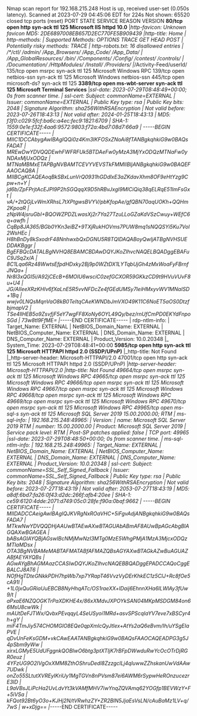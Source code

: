 Nmap scan report for 192.168.215.248
Host is up, received user-set (0.050s latency).
Scanned at 2023-07-29 04:45:06 EDT for 224s
Not shown: 65520 closed tcp ports (reset)
PORT      STATE SERVICE       REASON          VERSION
**80/tcp    open  http          syn-ack ttl 125 Microsoft IIS httpd 10.0**
|_http-favicon: Unknown favicon MD5: 2DE6897008EB657D2EC770FE5B909439
|_http-title: Home
| http-methods: 
|   Supported Methods: OPTIONS TRACE GET HEAD POST
|_  Potentially risky methods: TRACE
| http-robots.txt: 16 disallowed entries 
| /*/ctl/ /admin/ /App_Browsers/ /App_Code/ /App_Data/ 
| /App_GlobalResources/ /bin/ /Components/ /Config/ /contest/ /controls/ 
| /Documentation/ /HttpModules/ /Install/ /Providers/ 
|_/Activity-Feed/userId/
135/tcp   open  msrpc         syn-ack ttl 125 Microsoft Windows RPC
139/tcp   open  netbios-ssn   syn-ack ttl 125 Microsoft Windows netbios-ssn
445/tcp   open  microsoft-ds? syn-ack ttl 125
**3389/tcp  open  ms-wbt-server syn-ack ttl 125 Microsoft Terminal Services**
|_ssl-date: 2023-07-29T08:48:49+00:00; 0s from scanner time.
| ssl-cert: Subject: commonName=EXTERNAL
| Issuer: commonName=EXTERNAL
| Public Key type: rsa
| Public Key bits: 2048
| Signature Algorithm: sha256WithRSAEncryption
| Not valid before: 2023-07-26T18:43:13
| Not valid after:  2024-01-25T18:43:13
| MD5:   f3f0:c029:5fcf:ba6c:a4ec:fec9:1821:6709
| SHA-1: 1559:0e1e:f32f:4aa6:9572:9803:f72a:4bd7:08d7:66a9
| -----BEGIN CERTIFICATE-----
| MIIC1DCCAbygAwIBAgIQQi0z4Km3IKFOSxZNoAi8fTANBgkqhkiG9w0BAQsFADAT
| MREwDwYDVQQDEwhFWFRFUk5BTDAeFw0yMzA3MjYxODQzMTNaFw0yNDAxMjUxODQz
| MTNaMBMxETAPBgNVBAMTCEVYVEVSTkFMMIIBIjANBgkqhkiG9w0BAQEFAAOCAQ8A
| MIIBCgKCAQEAoqBkSBxLunVrQ0931hGDdlxE3aZKdavXhm8OF9eHtYzg9Cpw+n+Y
| jd6b/ZpFPrjtAcEJPI9P2hSGQqqX9D5hRBvJxgI9MICiQiq38qELRqE51ImFsGxt
| vA/+2tQGjLvWmXRhsL7tXPtgwsBVYV/pbKfopAe/gfQBN70aqUOKh+QQHm2KpoaR
| zNpW4jsruGbI+BQOWZPDZLwasXj2r7Ya27TzuLLoGZaKdVSzCwuy+WEfC6q+awfh
| CqBp8JA365/BGb0YKn3eiBZ+9TXjRukHOVms7PUW8mq1sNQQSYi5Ku7Vol2WsHEc
| H8hBnDy8kSxodrF48NnhwxbQxDGNU5R8TQIDAQABoyQwIjATBgNVHSUEDDAKBggr
| BgEFBQcDATALBgNVHQ8EBAMCBDAwDQYJKoZIhvcNAQELBQADggEBAFuC9JSq2x/A
| 8C1Lqa6Rz48WwtsEfpdHDxky2Bj9p0WZtDX1LYTqbUjGh4zMxWoaFyFBrnfJNQa+
| Nr8l3xQGI5i/A92jCEcB+6MOIU6wsciC0zefGCXOR59GKkzCD9t9HVuVUvF8u+U4
| JG/AIIeeXRzKHIv6fXaLnE5R5vvNFDcZe4fGEdUMSy7IeiHMxyvWV1MNaISD+1Bq
| wwjv0LNQsMqnVaO8kB0TeItqCAeKWNDbJmVXO49K11C6NoET5aOS0DtzfbjmapV2
| TSe4llHEB5o9ZsvfjF5eY7wgFF8XoNy6OYL49Qy/bez/rnUfCmPD0EKYdFnpoSGd
| 73w8tl9FfME=
|_-----END CERTIFICATE-----
| rdp-ntlm-info: 
|   Target_Name: EXTERNAL
|   NetBIOS_Domain_Name: EXTERNAL
|   NetBIOS_Computer_Name: EXTERNAL
|   DNS_Domain_Name: EXTERNAL
|   DNS_Computer_Name: EXTERNAL
|   Product_Version: 10.0.20348
|_  System_Time: 2023-07-29T08:48:41+00:00
**5985/tcp  open  http          syn-ack ttl 125 Microsoft HTTPAPI httpd 2.0 (SSDP/UPnP)**
|_http-title: Not Found
|_http-server-header: Microsoft-HTTPAPI/2.0
47001/tcp open  http          syn-ack ttl 125 Microsoft HTTPAPI httpd 2.0 (SSDP/UPnP)
|_http-server-header: Microsoft-HTTPAPI/2.0
|_http-title: Not Found
49664/tcp open  msrpc         syn-ack ttl 125 Microsoft Windows RPC
49665/tcp open  msrpc         syn-ack ttl 125 Microsoft Windows RPC
49666/tcp open  msrpc         syn-ack ttl 125 Microsoft Windows RPC
49667/tcp open  msrpc         syn-ack ttl 125 Microsoft Windows RPC
49668/tcp open  msrpc         syn-ack ttl 125 Microsoft Windows RPC
49669/tcp open  msrpc         syn-ack ttl 125 Microsoft Windows RPC
49670/tcp open  msrpc         syn-ack ttl 125 Microsoft Windows RPC
49965/tcp open  ms-sql-s      syn-ack ttl 125 Microsoft SQL Server 2019 15.00.2000.00; RTM
| ms-sql-info: 
|   192.168.215.248:49965: 
|     Version: 
|       name: Microsoft SQL Server 2019 RTM
|       number: 15.00.2000.00
|       Product: Microsoft SQL Server 2019
|       Service pack level: RTM
|       Post-SP patches applied: false
|_    TCP port: 49965
|_ssl-date: 2023-07-29T08:48:50+00:00; 0s from scanner time.
| ms-sql-ntlm-info: 
|   192.168.215.248:49965: 
|     Target_Name: EXTERNAL
|     NetBIOS_Domain_Name: EXTERNAL
|     NetBIOS_Computer_Name: EXTERNAL
|     DNS_Domain_Name: EXTERNAL
|     DNS_Computer_Name: EXTERNAL
|_    Product_Version: 10.0.20348
| ssl-cert: Subject: commonName=SSL_Self_Signed_Fallback
| Issuer: commonName=SSL_Self_Signed_Fallback
| Public Key type: rsa
| Public Key bits: 2048
| Signature Algorithm: sha256WithRSAEncryption
| Not valid before: 2023-07-27T18:43:19
| Not valid after:  2053-07-27T18:43:19
| MD5:   a8df:6bd7:fa26:0f43:d2dc:266f:afb4:20ee
| SHA-1: ce59:6120:4dde:2071:d749:05c0:28fe:f90a:0baf:9662
| -----BEGIN CERTIFICATE-----
| MIIDADCCAeigAwIBAgIQJKVRgNxROaVHC+5iFgvAdjANBgkqhkiG9w0BAQsFADA7
| MTkwNwYDVQQDHjAAUwBTAEwAXwBTAGUAbABmAF8AUwBpAGcAbgBlAGQAXwBGAGEA
| bABsAGIAYQBjAGswIBcNMjMwNzI3MTg0MzE5WhgPMjA1MzA3MjcxODQzMTlaMDsx
| OTA3BgNVBAMeMABTAFMATABfAFMAZQBsAGYAXwBTAGkAZwBuAGUAZABfAEYAYQBs
| AGwAYgBhAGMAazCCASIwDQYJKoZIhvcNAQEBBQADggEPADCCAQoCggEBALCJ8AT6
| NOfHgTDteGNkkPDH7hpWb7xp7YRapT46VvzVyDErKhkEC1z5ClJ+Rc8fOe5cA91I
| +1L0jxQuGRiaUuEBCB8NyHhqATc/OS1raeXX+lDaij6EhnnXHa6lLWlAy3fUw9/t
| aPxaE6NZQOGKTrPaXDKHE4x/86xXMdvJXPOYkSAN04MKpMSDGM84on66MsU8cwWk
| mAUtDeFJTWx/QvbxPEvqqyL4SeUSyoi1MRd+asvSPScqIaYV7eve7xBSCyr4h+gY
| miF4TmJiy574CHOMGIO8EQe0qpXmlcQyJtlex+AtYs2aQ6eBvm/Ih/uYSgEIaPVE
| qDvUnFeKsGDM+vkCAwEAATANBgkqhkiG9w0BAQsFAAOCAQEADPG3g5J4pSbm9yWw
| xirxLGMyE5UdUFggnkQOBlwO6btg3ptXTIjK7rBFpDWwduRwYcOcOTrDjRGR0euz
| 4YFzUG9O2IVgOxXMM8ZthOShruDedl8ZzzgclLj4qluwwZZhskanUwVdAAw7UDwk
| onZo55SLtutXVREyIKriUy1MgTGVn8nPVsm87ei6AWM6rSypwHeROnzucezrE3ID
| L9aVBsJLiPcHa2UvLdvYt3kVAMfMHV7iwYnqZQVAmq62YOGfp1BEVWzY+F+5iVSa
| kFQot92Bt6yO3o+KJHj2N/tVRwhzZY+ZR2BlN5JjaEsVsLN/cAuBaMz1LV+q/7wS
| w+xDjg==
|_-----END CERTIFICATE-----
